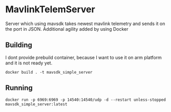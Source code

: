 # MavlinkTelemServer 
Server which using mavsdk takes newest mavlink telemetry and sends it on the port in JSON. Additional agility added by using Docker

## Building
I dont provide prebuild container, because I want to use it on arm platform and it is not ready yet.

```
docker build . -t mavsdk_simple_server
```

## Running

```
docker run -p 6969:6969 -p 14540:14540/udp -d --restart unless-stopped mavsdk_simple_server:latest
```
